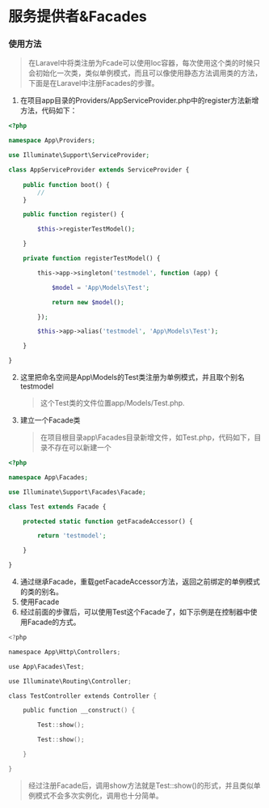 # 服务提供者&Facades

### 使用方法

> 在Laravel中将类注册为Fcade可以使用Ioc容器，每次使用这个类的时候只会初始化一次类，类似单例模式，而且可以像使用静态方法调用类的方法，下面是在Laravel中注册Facades的步骤。

1. 在项目app目录的Providers/AppServiceProvider.php中的register方法新增方法，代码如下：

```php
<?php

namespace App\Providers;

use Illuminate\Support\ServiceProvider;

class AppServiceProvider extends ServiceProvider {
    
    public function boot() {	
    	//
    }

    public function register() {

        $this->registerTestModel();

    }

    private function registerTestModel() {

        this->app->singleton('testmodel', function (app) {

            $model = 'App\Models\Test';

            return new $model();

        });

        $this->app->alias('testmodel', 'App\Models\Test');

    }

}
```

2. 这里把命名空间是App\Models的Test类注册为单例模式，并且取个别名testmodel

   > 这个Test类的文件位置app/Models/Test.php.

3. 建立一个Facade类

   > 在项目根目录app\Facades目录新增文件，如Test.php，代码如下，目录不存在可以新建一个

```php
<?php

namespace App\Facades;

use Illuminate\Support\Facades\Facade;

class Test extends Facade {

    protected static function getFacadeAccessor() {

    	return 'testmodel';

    }

}
```

4. 通过继承Facade，重载getFacadeAccessor方法，返回之前绑定的单例模式的类的别名。
5. 使用Facade
6. 经过前面的步骤后，可以使用Test这个Facade了，如下示例是在控制器中使用Facade的方式。

```c
<?php

namespace App\Http\Controllers;

use App\Facades\Test;

use Illuminate\Routing\Controller;

class TestController extends Controller {

    public function __construct() {

        Test::show();

        Test::show();

    }

}
```

> 经过注册Facade后，调用show方法就是Test::show()的形式，并且类似单例模式不会多次实例化，调用也十分简单。